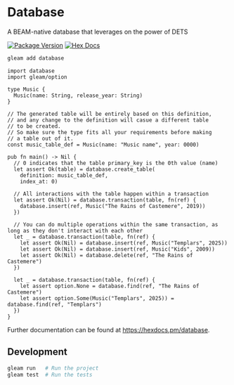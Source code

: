 # Database

A BEAM-native database that leverages on the power of DETS

[![Package Version](https://img.shields.io/hexpm/v/database)](https://hex.pm/packages/database)
[![Hex Docs](https://img.shields.io/badge/hex-docs-ffaff3)](https://hexdocs.pm/database/)

```sh
gleam add database
```
```gleam
import database
import gleam/option

type Music {
  Music(name: String, release_year: String)
}

// The generated table will be entirely based on this definition,
// and any change to the definition will casue a different table
// to be created.
// So make sure the type fits all your requirements before making
// a table out of it.
const music_table_def = Music(name: "Music name", year: 0000)

pub fn main() -> Nil {
  // 0 indicates that the table primary_key is the 0th value (name)
  let assert Ok(table) = database.create_table(
    definition: music_table_def, 
    index_at: 0)

  // All interactions with the table happen within a transaction
  let assert Ok(Nil) = database.transaction(table, fn(ref) {
    database.insert(ref, Music("The Rains of Castemere", 2019))
  })

  // You can do multiple operations within the same transaction, as long as they don't interact with each other
  let _ = database.transaction(table, fn(ref) {
    let assert Ok(Nil) = database.insert(ref, Music("Templars", 2025))
    let assert Ok(Nil) = database.insert(ref, Music("Kids", 2009))
    let assert Ok(Nil) = database.delete(ref, "The Rains of Castemere")
  })

  let _ = database.transaction(table, fn(ref) {
    let assert option.None = database.find(ref, "The Rains of Castemere")
    let assert option.Some(Music("Templars", 2025)) = database.find(ref, "Templars")
  })
}
```

Further documentation can be found at <https://hexdocs.pm/database>.

## Development

```sh
gleam run   # Run the project
gleam test  # Run the tests
```
